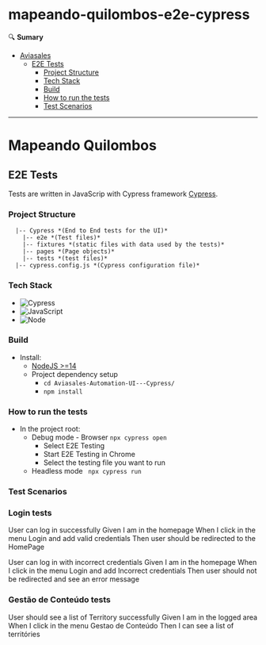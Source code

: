# mapeando-quilombos-e2e-cypress
🔍 **Sumary**
- [Aviasales](#aviasales)
  - [E2E Tests](#testes-e2e)
    - [Project Structure](#estrutura-do-projeto)
    - [Tech Stack](#tech-stack)
    - [Build](#build)
    - [How to run the tests](#how-to-run-the-tests)
    - [Test Scenarios](#Test_Scenarios)
      
---

# Mapeando Quilombos



## E2E Tests

Tests are written in JavaScrip with Cypress framework [Cypress](https://www.cypress.io/).

### Project Structure

```
  |-- Cypress *(End to End tests for the UI)*
    |-- e2e *(Test files)*
    |-- fixtures *(static files with data used by the tests)*
    |-- pages *(Page objects)*
    |-- tests *(test files)*
  |-- cypress.config.js *(Cypress configuration file)*
```

### Tech Stack

 - ![Cypress](https://img.shields.io/badge/code-cypress-b0e0df)
 - ![JavaScript](https://img.shields.io/badge/code-javascript-b0e0df)
 - ![Node](https://img.shields.io/badge/code-node16-b0e0df)

### Build
 - Install:
   - [NodeJS >=14](https://nodejs.org/en/)
   - Project dependency setup  
     - `cd Aviasales-Automation-UI---Cypress/` 
     - `npm install` 

### How to run the tests

 - In the project root:
   - Debug mode - Browser `npx cypress open`
     - Select E2E Testing
     - Start E2E Testing in Chrome
     - Select the testing file you want to run
   - Headless mode ` npx cypress run`

### Test Scenarios



### Login tests
  User can log in successfully
      Given I am in the homepage
      When I click in the menu Login and add valid credentials
      Then user should be redirected to the HomePage

  User can log in with incorrect credentials
      Given I am in the homepage
      When I click in the menu Login and add Incorrect credentials
      Then user should not be redirected and see an error message

### Gestão de Conteúdo tests
  User should see a list of Territory successfully
        Given I am in the logged area
        When I click in the menu Gestao de Conteúdo
        Then I can see a list of territóries
